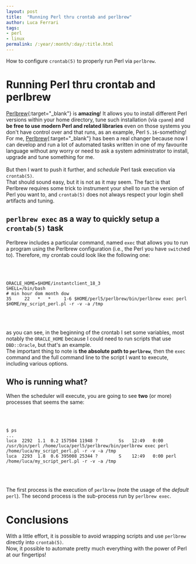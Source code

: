 ```yaml
---
layout: post
title:  "Running Perl thru crontab and perlbrew"
author: Luca Ferrari
tags:
- perl
- linux
permalink: /:year/:month/:day/:title.html
---
```

How to configure `crontab(5)` to properly run Perl via `perlbrew`.

# Running Perl thru crontab and perlbrew

[Perlbrew](https://perlbrew.pl){:target="_blank"} is **amazing**! It allows you to install different Perl versions within your home directory, tune such installation (via `cpanm`) and **be free to use modern Perl and related libraries** even on those systems you don't have control over and that runs, as an example, Perl `5.16`-something!
<br/>
For me, [Perlbrew](https://perlbrew.pl){:target="_blank"} has been a real changer because now I can develop and run a lot of automated tasks written in one of my favourite language without any worry or need to ask a system administrator to install, upgrade and tune something for me.
<br/>
<br/>
But then I want to push it further, and *schedule* Perl task execution via `crontab(5)`.
<br/>
That should sound easy, but it is not as it may seem. The fact is that Perlbrew requires some trick to instrument your shell to run the version of Perl you want to, and `crontab(5)` does not always respect your login shell artifacts and tuning.

## `perlbrew exec` as a way to quickly setup a `crontab(5)` task

Perlbrew includes a particular command, named `exec` that allows you to run a program using the Perlbrew configuration (i.e., the Perl you have `switch`ed to). Therefore, my crontab could look like the following one:


<br/>
<br/>

``` shell
ORACLE_HOME=$HOME/instantclient_18_3
SHELL=/bin/bash
# min hour dom month dow
35     22   *   *     1-6 $HOME/perl5/perlbrew/bin/perlbrew exec perl $HOME/my_script_perl.pl -r -v -a /tmp
```
<br/>
<br/>


as you can see, in the beginning of the crontab I set some variables, most notably the `ORACLE_HOME` because I could need to run scripts that use `DBD::Oracle`, but that's an example.
<br/>
The important thing to note is **the absolute path to `perlbrew`**, then the `exec` command and the full command line to the script I want to execute, including various options.
<br/>


## Who is running what?

When the scheduler will execute, you are going to see **two** (or more) processes that seems the same:

<br/>
<br/>

``` shell
$ ps
...
luca  2292  1.1  0.2 157504 11948 ?        Ss   12:49   0:00 /usr/bin/perl /home/luca/perl5/perlbrew/bin/perlbrew exec perl /home/luca/my_script_perl.pl -r -v -a /tmp
luca  2293  1.8  0.6 395008 25344 ?        S    12:49   0:00 perl /home/luca/my_script_perl.pl -r -v -a /tmp

```
<br/>
<br/>

The first process is the execution of `perlbrew` (note the usage of the *default* `perl`). The second process is the sub-process run by `perlbrew exec`.


# Conclusions

With a little effort, it is possible to avoid wrapping scripts and use `perlbrew` directly into `crontab(5)`.
<br/>
Now, it possible to automate pretty much everything with the power of Perl at our fingertips!
